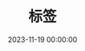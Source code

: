---
title: 标签
date: 2023-11-19 00:00:00
type: "tags"
comments: false
top_img: false
aside: false
---